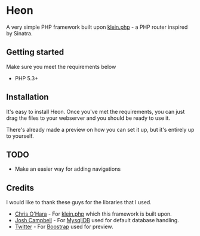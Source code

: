 Heon
====

A very simple PHP framework built upon [klein.php](https://github.com/chriso/klein.php) - a PHP router inspired by Sinatra.

## Getting started

Make sure you meet the requirements below

* PHP 5.3+

## Installation

It's easy to install Heon. Once you've met the requirements, you can just drag the files to your webserver and you should be ready to use it.

There's already made a preview on how you can set it up, but it's entirely up to yourself.

## TODO

* Make an easier way for adding navigations

## Credits

I would like to thank these guys for the libraries that I used.

* [Chris O'Hara](https://github.com/chriso "Chris O'Hara") - For [klein.php](https://github.com/chriso/klein.php) which this framework is built upon.
* [Josh Campbell](https://github.com/ajillion "Josh Campbell") - For [MysqliDB](https://github.com/ajillion/PHP-MySQLi-Database-Class) used for default database handling.
* [Twitter](https://github.com/twitter "Twitter") - For [Boostrap](http://twitter.github.com/bootstrap/) used for preview.